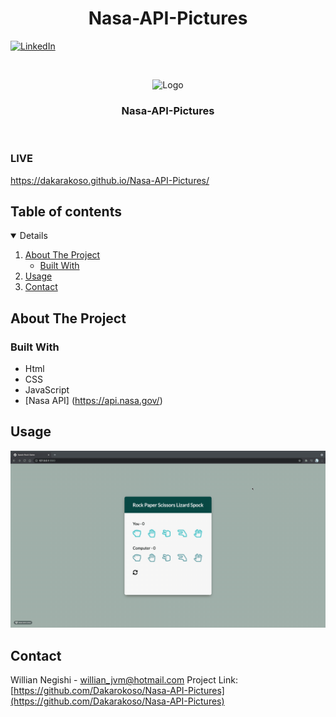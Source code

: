  <h1 align="center">Nasa-API-Pictures</h1>

[![LinkedIn][linkedin-shield]][linkedin-url]

<!-- PROJECT LOGO -->
<br />
<p align="center">
    <img src="https://s2.googleusercontent.com/s2/favicons?domain=www.nasa.gov" alt="Logo" width="80" height="80">
  </a>

  <h3 align="center">Nasa-API-Pictures</h3>
<br/>
</p>

### LIVE

https://dakarakoso.github.io/Nasa-API-Pictures/

<!-- TABLE OF CONTENTS -->

## Table of contents

<details open="open">
  <ol>
    <li>
      <a href="#about-the-project">About The Project</a>
      <ul>
        <li><a href="#built-with">Built With</a></li>
      </ul>
    </li>
    <li><a href="#usage">Usage</a></li>
    <li><a href="#contact">Contact</a></li>
  </ol>
</details>

<!-- ABOUT THE PROJECT -->

## About The Project

### Built With

- Html
- CSS
- JavaScript
- [Nasa API] (https://api.nasa.gov/)

## Usage

![Nasa-API-Pictures](https://github.com/Dakarakoso/Nasa-API-Pictures/blob/main/images/usage.gif)

<!-- CONTACT -->

## Contact

Willian Negishi - willian_jvm@hotmail.com
Project Link: [https://github.com/Dakarokoso/Nasa-API-Pictures](https://github.com/Dakarakoso/Nasa-API-Pictures)

<!-- MARKDOWN LINKS & IMAGES -->
<!-- https://www.markdownguide.org/basic-syntax/#reference-style-links -->

[linkedin-shield]: https://img.shields.io/badge/-LinkedIn-black.svg?style=for-the-badge&logo=linkedin&colorB=555
[linkedin-url]: https://www.linkedin.com/in/willian-negishi-2829a4172/
